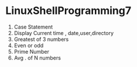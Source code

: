 # LinuxShellProgramming7
1. Case Statement
2. Display Current time , date,user,directory
3. Greatest of 3 numbers
4. Even or odd
5. Prime Number
6. Avg . of N numbers
